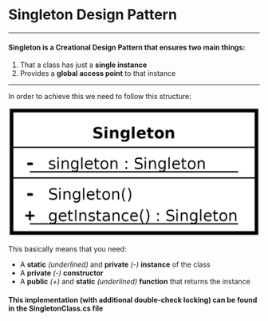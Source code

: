 # Singleton Design Pattern
***
#### Singleton is a Creational Design Pattern that ensures two main things:

1. That a class has just a **single instance**
2. Provides a **global access point** to that instance

***

In order to achieve this we need to follow this structure:

![Singleton Structure](StructureSingleton.png)

This basically means that you need:

* A **static** _(underlined)_ and **private** _(-)_ **instance** of the class
* A **private** _(-)_ **constructor**
* A **public** _(+)_ and **static** _(underlined)_ **function** that returns  the instance

#### This implementation (with additional double-check locking) can be found in the SingletonClass.cs file

